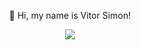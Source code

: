<p align="center"> 
    👋 Hi, my name is Vitor Simon! 
</p>
<p align="center">
    <a href="https://www.linkedin.com/in/vitor-simon-de-souza-663b35173/">
    <img src="https://img.shields.io/badge/linkedin-%230077B5.svg?&style=for-the-badge&logo=linkedin&logoColor=white" />
    </a>
</p>
